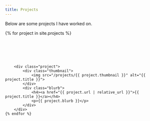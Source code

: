 ```yaml
---
title: Projects
---
```

<style>

    .project-container {
        display: flex;
        flex-wrap: wrap;
        gap: 2vh;
    }

    .project {
        display: flex;
        padding: 4%;
        box-shadow: inset 0 3px 5px rgba(0, 0, 0, 0.15);
        background-color: #f9f9f9;
        border-radius: 1vh;
        width: 100%;
        height: 100%;
        justify-content: center;
        align-items: center;
    }

    .project p{
        font-size: small;
    }

    .thumbnail {
        flex: 1;
        width: 100%;
        height: 100%;
        justify-content: center;
        align-items: center;
    }
    
    .thumbnail img {
        width: 100%;
        height: 100%;
        object-fit: cover;
        box-shadow: 0 4px 8px 0 rgba(0, 0, 0, 0.2), 0 6px 20px 0 rgba(0, 0, 0, 0.19);
        border-radius: 2%;
    }

    .blurb {
        width: 100%;
        height: 100%;
        padding-left: 5%;
        padding-bottom; 5%;
        flex: 2;
        justify-content: center;
        align-items: center;
    }

</style>

Below are some projects I have worked on.

<div class="project-container">
    {% for project in site.projects %}

        <div class="project">
            <div class="thumbnail">
                <img src="/projects/{{ project.thumbnail }}" alt="{{ project.title }}">
            </div>
            <div class="blurb">
                <h4><a href="{{ project.url | relative_url }}">{{ project.title }}</a></h4>
                <p>{{ project.blurb }}</p>
            </div>
        </div>
    {% endfor %}

</div>
